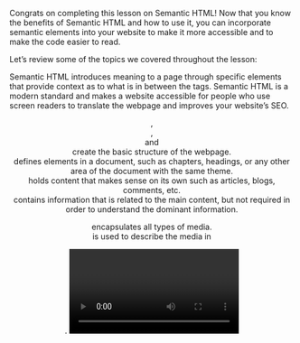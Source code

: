 Congrats on completing this lesson on Semantic HTML! Now that you know the benefits of Semantic HTML and how to use it, you can incorporate semantic elements into your website to make it more accessible and to make the code easier to read.

Let’s review some of the topics we covered throughout the lesson:

Semantic HTML introduces meaning to a page through specific elements that provide context as to what is in between the tags.
Semantic HTML is a modern standard and makes a website accessible for people who use screen readers to translate the webpage and improves your website’s SEO.

<header>, <nav> , <main> and <footer> create the basic structure of the webpage.
<section> defines elements in a document, such as chapters, headings, or any other area of the document with the same theme.
<article> holds content that makes sense on its own such as articles, blogs, comments, etc.
<aside> contains information that is related to the main content, but not required in order to understand the dominant information.
<figure> encapsulates all types of media.
<figcaption> is used to describe the media in <figure>.
<video>, <embed>, and <audio> elements are used for media files.
